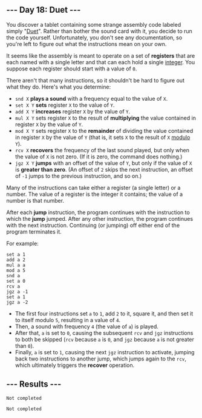 <article class="day-desc"><h2>--- Day 18: Duet ---</h2><p>You discover a tablet containing some strange assembly code labeled simply "<a href="https://en.wikipedia.org/wiki/Duet">Duet</a>". Rather than bother the sound card with it, you decide to run the code yourself. Unfortunately, you don't see any documentation, so you're left to figure out what the instructions mean on your own.</p>
<p>It seems like the assembly is meant to operate on a set of <b>registers</b> that are each named with a single letter and that can each hold a single <a href="https://en.wikipedia.org/wiki/Integer">integer</a>. You suppose each register should start with a value of <code>0</code>.</p>
<p>There aren't that many instructions, so it shouldn't be hard to figure out what they do.  Here's what you determine:</p>
<ul>
<li><code>snd X</code> <b><span title="I don't recommend actually trying this.">plays a sound</span></b> with a frequency equal to the value of <code>X</code>.</li>
<li><code>set X Y</code> <b>sets</b> register <code>X</code> to the value of <code>Y</code>.</li>
<li><code>add X Y</code> <b>increases</b> register <code>X</code> by the value of <code>Y</code>.</li>
<li><code>mul X Y</code> sets register <code>X</code> to the result of <b>multiplying</b> the value contained in register <code>X</code> by the value of <code>Y</code>.</li>
<li><code>mod X Y</code> sets register <code>X</code> to the <b>remainder</b> of dividing the value contained in register <code>X</code> by the value of <code>Y</code> (that is, it sets <code>X</code> to the result of <code>X</code> <a href="https://en.wikipedia.org/wiki/Modulo_operation">modulo</a> <code>Y</code>).</li>
<li><code>rcv X</code> <b>recovers</b> the frequency of the last sound played, but only when the value of <code>X</code> is not zero. (If it is zero, the command does nothing.)</li>
<li><code>jgz X Y</code> <b>jumps</b> with an offset of the value of <code>Y</code>, but only if the value of <code>X</code> is <b>greater than zero</b>. (An offset of <code>2</code> skips the next instruction, an offset of <code>-1</code> jumps to the previous instruction, and so on.)</li>
</ul>
<p>Many of the instructions can take either a register (a single letter) or a number. The value of a register is the integer it contains; the value of a number is that number.</p>
<p>After each <b>jump</b> instruction, the program continues with the instruction to which the <b>jump</b> jumped. After any other instruction, the program continues with the next instruction. Continuing (or jumping) off either end of the program terminates it.</p>
<p>For example:</p>
<pre><code>set a 1
add a 2
mul a a
mod a 5
snd a
set a 0
rcv a
jgz a -1
set a 1
jgz a -2
</code></pre>
<ul>
<li>The first four instructions set <code>a</code> to <code>1</code>, add <code>2</code> to it, square it, and then set it to itself modulo <code>5</code>, resulting in a value of <code>4</code>.</li>
<li>Then, a sound with frequency <code>4</code> (the value of <code>a</code>) is played.</li>
<li>After that, <code>a</code> is set to <code>0</code>, causing the subsequent <code>rcv</code> and <code>jgz</code> instructions to both be skipped (<code>rcv</code> because <code>a</code> is <code>0</code>, and <code>jgz</code> because <code>a</code> is not greater than <code>0</code>).</li>
<li>Finally, <code>a</code> is set to <code>1</code>, causing the next <code>jgz</code> instruction to activate, jumping back two instructions to another jump, which jumps again to the <code>rcv</code>, which ultimately triggers the <b>recover</b> operation.</li>
</ul>


</article>

<form method="post" action="18/answer"><input type="hidden" name="level" value="1"></form>
<h2>--- Results ---</h2>
<pre><code>Not completed</code></pre>
<pre><code>Not completed</code></pre>